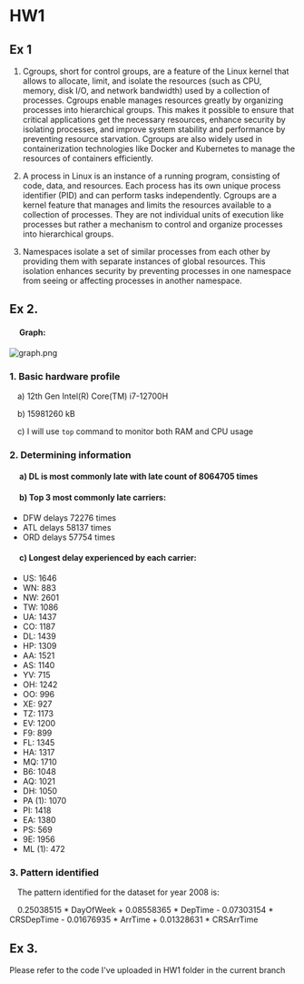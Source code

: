 # HW1

## Ex 1

1. Cgroups, short for control groups, are a feature of the Linux kernel that allows to allocate, limit, and isolate the resources (such as CPU, memory, disk I/O, and network bandwidth) used by a collection of processes. Cgroups enable manages resources greatly by organizing processes into hierarchical groups. This makes it possible to ensure that critical applications get the necessary resources, enhance security by isolating processes, and improve system stability and performance by preventing resource starvation. Cgroups are also widely used in containerization technologies like Docker and Kubernetes to manage the resources of containers efficiently. 

2. A process in Linux is an instance of a running program, consisting of code, data, and resources. Each process has its own unique process identifier (PID) and can perform tasks independently. Cgroups are a kernel feature that manages and limits the resources available to a collection of processes. They are not individual units of execution like processes but rather a mechanism to control and organize processes into hierarchical groups.

3. Namespaces isolate a set of similar processes from each other by providing them with separate instances of global resources. This isolation enhances security by preventing processes in one namespace from seeing or affecting processes in another namespace.

## Ex 2.

#### &emsp; Graph:
![graph.png](https://focs.ji.sjtu.edu.cn/git/ece472-24su/SuvonovBunyod522370990020-hw/src/branch/h1/graph.png)

### 1. Basic hardware profile

&emsp;a) 12th Gen Intel(R) Core(TM) i7-12700H

&emsp;b) 15981260 kB

&emsp;c) I will use `top` command to monitor both RAM and CPU usage

### 2. Determining information

#### &emsp; a) DL is most commonly late with late count of 8064705 times
#### &emsp; b) Top 3 most commonly late carriers:
* DFW delays 72276 times
* ATL delays 58137 times
* ORD delays 57754 times

#### &emsp; c) Longest delay experienced by each carrier:

* US: 1646
* WN: 883
* NW: 2601
* TW: 1086
* UA: 1437
* CO: 1187
* DL: 1439
* HP: 1309
* AA: 1521
* AS: 1140
* YV: 715
* OH: 1242
* OO: 996
* XE: 927
* TZ: 1173
* EV: 1200
* F9: 899
* FL: 1345
* HA: 1317
* MQ: 1710
* B6: 1048
* AQ: 1021
* DH: 1050
* PA (1): 1070
* PI: 1418
* EA: 1380
* PS: 569
* 9E: 1956
* ML (1): 472

### 3. Pattern identified

&emsp;The pattern identified for the dataset for year 2008 is:

&emsp;0.25038515 * DayOfWeek + 0.08558365 * DepTime - 0.07303154 * CRSDepTime - 0.01676935 * ArrTime + 0.01328631 * CRSArrTime

## Ex 3.

Please refer to the code I've uploaded in HW1 folder in the current branch